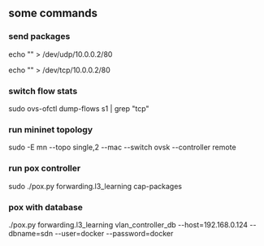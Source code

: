 ## some commands

### send packages
echo "" > /dev/udp/10.0.0.2/80

echo "" > /dev/tcp/10.0.0.2/80

### switch flow stats
sudo ovs-ofctl dump-flows s1 | grep "tcp"

### run mininet topology
sudo -E mn --topo single,2 --mac --switch ovsk --controller remote

### run pox controller
sudo ./pox.py forwarding.l3_learning cap-packages

### pox with database
./pox.py forwarding.l3_learning vlan_controller_db --host=192.168.0.124 --dbname=sdn --user=docker --password=docker





